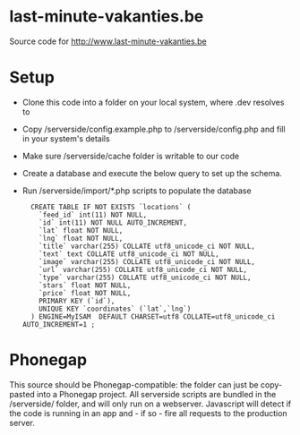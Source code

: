 last-minute-vakanties.be
========================

Source code for http://www.last-minute-vakanties.be

Setup
=====

* Clone this code into a folder on your local system, where <something>.dev resolves to
* Copy /serverside/config.example.php to /serverside/config.php and fill in your system's details
* Make sure /serverside/cache folder is writable to our code
* Create a database and execute the below query to set up the schema.
* Run /serverside/import/*.php scripts to populate the database

        CREATE TABLE IF NOT EXISTS `locations` (
          `feed_id` int(11) NOT NULL,
          `id` int(11) NOT NULL AUTO_INCREMENT,
          `lat` float NOT NULL,
          `lng` float NOT NULL,
          `title` varchar(255) COLLATE utf8_unicode_ci NOT NULL,
          `text` text COLLATE utf8_unicode_ci NOT NULL,
          `image` varchar(255) COLLATE utf8_unicode_ci NOT NULL,
          `url` varchar(255) COLLATE utf8_unicode_ci NOT NULL,
          `type` varchar(255) COLLATE utf8_unicode_ci NOT NULL,
          `stars` float NOT NULL,
          `price` float NOT NULL,
          PRIMARY KEY (`id`),
          UNIQUE KEY `coordinates` (`lat`,`lng`)
        ) ENGINE=MyISAM  DEFAULT CHARSET=utf8 COLLATE=utf8_unicode_ci AUTO_INCREMENT=1 ;

Phonegap
========

This source should be Phonegap-compatible: the folder can just be copy-pasted into a Phonegap project.
All serverside scripts are bundled in the /serverside/ folder, and will only run on a webserver.
Javascript will detect if the code is running in an app and - if so - fire all requests to the production server.
